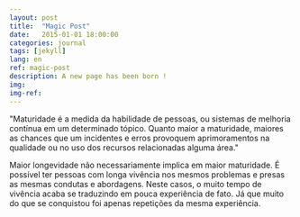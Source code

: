 ```yaml
---
layout: post
title:  "Magic Post"
date:   2015-01-01 18:00:00
categories: journal
tags: [jekyll]
lang: en
ref: magic-post
description: A new page has been born !
img: 
img-ref:
---
```


"Maturidade é a medida da habilidade de pessoas, ou sistemas de melhoria contínua em um determinado tópico. Quanto maior a maturidade, maiores as chances que um incidentes e erros provoquem aprimoramentos na qualidade ou no uso dos recursos relacionadas alguma área."

Maior longevidade não necessariamente implica em maior maturidade. É possível ter pessoas com longa vivência nos mesmos problemas e presas as mesmas condutas e abordagens. Neste casos, o muito tempo de vivência acaba se traduzindo em pouca experiência de fato. Já que muito do que se conquistou foi apenas repetições da mesma experiência.


